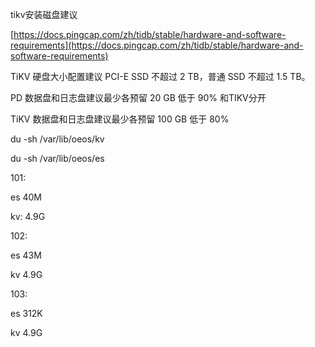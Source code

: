 tikv安装磁盘建议

[https://docs.pingcap.com/zh/tidb/stable/hardware-and-software-requirements](https://docs.pingcap.com/zh/tidb/stable/hardware-and-software-requirements)

TiKV 硬盘大小配置建议 PCI-E SSD 不超过 2 TB，普通 SSD 不超过 1.5 TB。

PD	数据盘和日志盘建议最少各预留 20 GB	低于 90%  和TIKV分开

TiKV 数据盘和日志盘建议最少各预留 100 GB	低于 80%

du -sh /var/lib/oeos/kv

du -sh /var/lib/oeos/es

101:

es  40M

kv:  4.9G

102:

es   43M

kv 4.9G

103:

es   312K

kv  4.9G